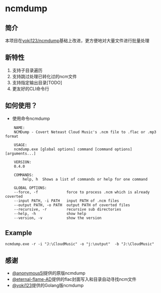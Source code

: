 # ncmdump

## 简介

本项目在[yoki123/ncmdump](https://github.com/yoki123/ncmdump)基础上改进，更方便地对大量文件进行批量处理

## 新特性

1. 支持子目录遍历
2. 支持跳过处理已转化过的ncm文件
3. 支持指定输出目录[TODO]
4. 更友好的CLI命令行

## 如何使用？

- 使用命令ncmdump
```
    NAME:
    NCMDump - Covert Neteast Cloud Music's .ncm file to .flac or .mp3 format

    USAGE:
    ncmdump.exe [global options] command [command options] [arguments...]

    VERSION:
    0.4.0

    COMMANDS:
        help, h  Shows a list of commands or help for one command

    GLOBAL OPTIONS:
    --force, -f             force to process .ncm which is already coverted
    --input PATH, -i PATH   input PATH of .ncm files
    --output PATH, -o PATH  output PATH of coverted files
    --recursive, -r         recursive sub directories
    --help, -h              show help
    --version, -v           show the version    
```

## Example
```
ncmdump.exe -r -i "J:\CloudMusic" -o "j:\output"  -b "J:\CloudMusic"
```
## 感谢

- [@anonymous5l](https://github.com/anonymous5l)提供的原版ncmdump
- [@eternal-flame-AD](https://github.com/eternal-flame-AD)提供的flac封面写入和目录自动寻找ncm文件
- [@yoki123](https://github.com/yoki123)提供的Golang版ncmdump